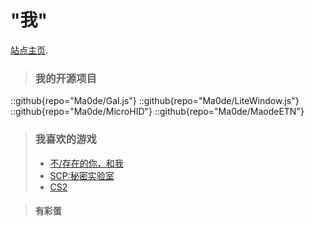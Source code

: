 # "我"

[站点主页](https://maode.top).

> ### 我的开源项目
::github{repo="Ma0de/Gal.js"}
::github{repo="Ma0de/LiteWindow.js"}
::github{repo="Ma0de/MicroHID"}
::github{repo="Ma0de/MaodeETN"}

> ### 我喜欢的游戏
> - [不/存在的你，和我](https://store.steampowered.com/app/2873080)
> - [SCP:秘密实验室](https://store.steampowered.com/app/700330)
> - [CS2](https://store.steampowered.com/app/730)

> #### 有彩蛋
